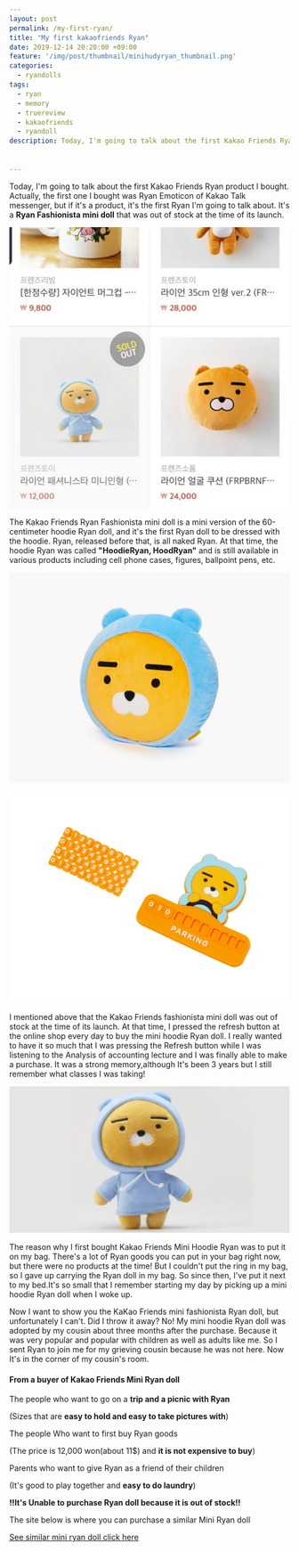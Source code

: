 ```yaml
---
layout: post
permalink: /my-first-ryan/
title: "My first kakaofriends Ryan"
date: 2019-12-14 20:20:00 +09:00
feature: '/img/post/thumbnail/minihudyryan_thumbnail.png'
categories:
  - ryandolls
tags:
  - ryan
  - memory
  - truereview
  - kakaofriends
  - ryandoll
description: Today, I'm going to talk about the first Kakao Friends Ryan product I bought. Actually, the first one I bought was Ryan Emoticon of Kakao Talk messenger, but if it's a product, it's the first Ryan I'm going to talk about. It's a Ryan Fashionista mini doll that was out of stock at the time of its launch.

 
---
```




Today, I'm going to talk about the first Kakao Friends Ryan product I bought. Actually, the first one I bought was Ryan Emoticon of Kakao Talk messenger, but if it's a product, it's the first Ryan I'm going to talk about. It's a **Ryan Fashionista mini doll** that was out of stock at the time of its launch.

![soldoutminihoodyryan](/img/post/02/soldoutryan.jpg)

The Kakao Friends Ryan Fashionista mini doll is a mini version of the 60-centimeter hoodie Ryan doll, and it's the first Ryan doll to be dressed with the hoodie. Ryan, released before that, is all naked Ryan. At that time, the hoodie Ryan was called **"HoodieRyan, HoodRyan"** and is still available in various products including cell phone cases, figures, ballpoint pens, etc.

![hoodyryancushion](/img/post/02/hoodyryancushion.jpg)

![hoodyryandestparknumber](/img/post/02/hoodyryanpark.jpg) 

I mentioned above that the Kakao Friends fashionista mini doll was out of stock at the time of its launch. At that time, I pressed the refresh button at the online shop every day to buy the mini hoodie Ryan doll. I really wanted to have it so much that I was pressing the Refresh button while I was listening to the Analysis of accounting lecture and I was finally able to make a purchase. It was a strong memory,although It's been 3 years but I still remember what classes I was taking!

![minihoodyryan](/img/post/thumbnail/minihudyryan_thumbnail.png)

The reason why I first bought Kakao Friends Mini Hoodie Ryan was to put it on my bag. There's a lot of Ryan goods you can put in your bag right now, but there were no products at the time! But I couldn't put the ring in my bag, so I gave up carrying the Ryan doll in my bag. So since then, I've put it next to my bed.It's so small that I remember starting my day by picking up a mini hoodie Ryan doll when I woke up.

Now I want to show you the KaKao Friends mini fashionista Ryan doll, but unfortunately I can't. Did I throw it away? No! My mini hoodie Ryan doll was adopted by my cousin about three months after the purchase. Because it was very popular and popular with children as well as adults like me. So I sent Ryan to join me for my grieving cousin because he was not here. Now It's in the corner of my cousin's room.



#### From a buyer of Kakao Friends Mini Ryan doll

The people who want to go on a **trip and a picnic with Ryan**

(Sizes that are **easy to hold and easy to take pictures with**)

The people Who want to first buy Ryan goods

(The price is 12,000 won(about 11$) and **it is not expensive to buy**)

Parents who want to give Ryan as a friend of their children

(It's good to play together and **easy to do laundry**)



**!!It's Unable to purchase Ryan doll because it is out of stock!!**



The site below is where you can purchase a similar Mini Ryan doll

[See similar mini ryan doll click here](http://bit.ly/kakao_mini_kcon_ryan)